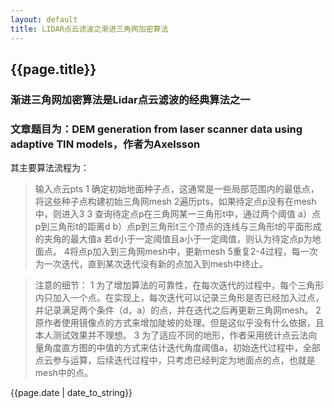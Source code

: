 ```yaml
---
layout: default
title: LIDAR点云滤波之渐进三角网加密算法
---
```


<h2>{{page.title}}</h2>

<h3>渐进三角网加密算法是Lidar点云滤波的经典算法之一</h3>
<h3>文章题目为：DEM generation from laser scanner data using adaptive TIN models，作者为Axelsson</h3>

其主要算法流程为：
>输入点云pts
>1 确定初始地面种子点，这通常是一些局部范围内的最低点，将这些种子点构建初始三角网mesh
>2遍历pts，如果待定点p没有在mesh中，则进入3
>3 查询待定点p在三角网某一三角形t中，通过两个阈值
>a）点p到三角形t的距离d
>b）点p到三角形t三个顶点的连线与三角形t的平面形成的夹角的最大值a
>若d小于一定阈值且a小于一定阈值，则认为待定点p为地面点。
>4将点p加入到三角网mesh中，更新mesh
>5重复2-4过程，每一次为一次迭代，直到某次迭代没有新的点加入到mesh中终止。

>注意的细节：
>1 为了增加算法的可靠性，在每次迭代的过程中，每个三角形内只加入一个点。在实现上，每次迭代可以记录三角形是否已经加入过点，并记录满足两个条件（d，a）的点，并在迭代之后再更新三角网mesh。
>2 原作者使用镜像点的方式来增加陡坡的处理。但是这似乎没有什么依据，且本人测试效果并不理想。
>3 为了适应不同的地形，作者采用统计点云法向量角度直方图的中值的方式来估计迭代角度阈值a，初始迭代过程中，全部点云参与运算，后续迭代过程中，只考虑已经判定为地面点的点，也就是mesh中的点。


<p>{{page.date | date_to_string}}</p>




